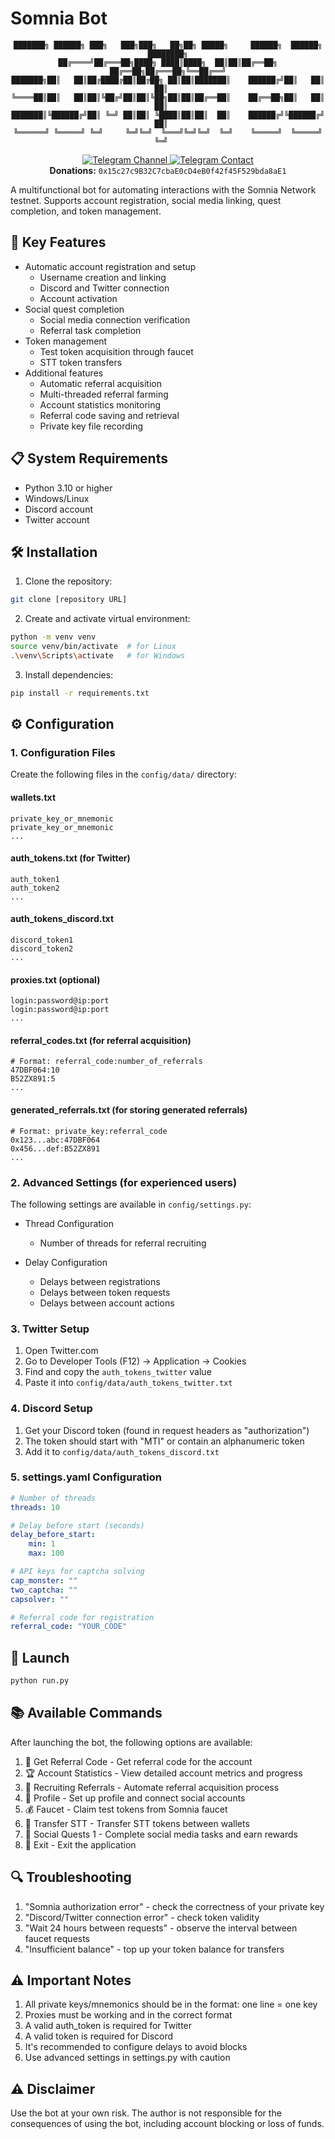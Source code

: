 # Somnia Bot

<div align="center">

```
███████╗ ██████╗ ███╗   ███╗███╗   ██╗██╗ █████╗     ██████╗  ██████╗ ████████╗
██╔════╝██╔═══██╗████╗ ████║████╗  ██║██║██╔══██╗    ██╔══██╗██╔═══██╗╚══██╔══╝
███████╗██║   ██║██╔████╔██║██╔██╗ ██║██║███████║    ██████╔╝██║   ██║   ██║   
╚════██║██║   ██║██║╚██╔╝██║██║╚██╗██║██║██╔══██║    ██╔══██╗██║   ██║   ██║   
███████║╚██████╔╝██║ ╚═╝ ██║██║ ╚████║██║██║  ██║    ██████╔╝╚██████╔╝   ██║   
╚══════╝ ╚═════╝ ╚═╝     ╚═╝╚═╝  ╚═══╝╚═╝╚═╝  ╚═╝    ╚═════╝  ╚═════╝    ╚═╝   
```

<a href="https://t.me/divinus_xyz">
    <img src="https://img.shields.io/badge/Telegram-Channel-blue?style=for-the-badge&logo=telegram" alt="Telegram Channel">
</a>
<a href="https://t.me/divinus_py">
    <img src="https://img.shields.io/badge/Telegram-Contact-blue?style=for-the-badge&logo=telegram" alt="Telegram Contact">
</a>
<br>
<b>Donations:</b> <code>0x15c27c9B32C7cbaE0cD4eB0f42f45F529bda8aE1</code>
</div>


A multifunctional bot for automating interactions with the Somnia Network testnet. Supports account registration, social media linking, quest completion, and token management.

## 🚀 Key Features

- Automatic account registration and setup
  - Username creation and linking
  - Discord and Twitter connection
  - Account activation
- Social quest completion
  - Social media connection verification
  - Referral task completion
- Token management
  - Test token acquisition through faucet
  - STT token transfers
- Additional features
  - Automatic referral acquisition
  - Multi-threaded referral farming
  - Account statistics monitoring
  - Referral code saving and retrieval
  - Private key file recording

## 📋 System Requirements

- Python 3.10 or higher
- Windows/Linux
- Discord account
- Twitter account

## 🛠️ Installation

1. Clone the repository:
```bash
git clone [repository URL]
```

2. Create and activate virtual environment:
```bash
python -m venv venv
source venv/bin/activate  # for Linux
.\venv\Scripts\activate   # for Windows
```

3. Install dependencies:
```bash
pip install -r requirements.txt
```

## ⚙️ Configuration

### 1. Configuration Files

Create the following files in the `config/data/` directory:

#### wallets.txt
```
private_key_or_mnemonic
private_key_or_mnemonic
...
```

#### auth_tokens.txt (for Twitter)
```
auth_token1
auth_token2
...
```

#### auth_tokens_discord.txt
```
discord_token1
discord_token2
...
```

#### proxies.txt (optional)
```
login:password@ip:port
login:password@ip:port
...
```

#### referral_codes.txt (for referral acquisition)
```
# Format: referral_code:number_of_referrals
47DBF064:10
B52ZX891:5
...
```

#### generated_referrals.txt (for storing generated referrals)
```
# Format: private_key:referral_code
0x123...abc:47DBF064
0x456...def:B52ZX891
...
```

### 2. Advanced Settings (for experienced users)

The following settings are available in `config/settings.py`:

- Thread Configuration
  - Number of threads for referral recruiting

- Delay Configuration
  - Delays between registrations
  - Delays between token requests
  - Delays between account actions

### 3. Twitter Setup

1. Open Twitter.com
2. Go to Developer Tools (F12) -> Application -> Cookies
3. Find and copy the `auth_tokens_twitter` value
4. Paste it into `config/data/auth_tokens_twitter.txt`

### 4. Discord Setup

1. Get your Discord token (found in request headers as "authorization")
2. The token should start with "MTI" or contain an alphanumeric token
3. Add it to `config/data/auth_tokens_discord.txt`

### 5. settings.yaml Configuration

```yaml
# Number of threads
threads: 10

# Delay before start (seconds)
delay_before_start:
    min: 1
    max: 100

# API keys for captcha solving
cap_monster: ""
two_captcha: ""
capsolver: ""

# Referral code for registration
referral_code: "YOUR_CODE"
```

## 🚀 Launch

```bash
python run.py
```

## 📚 Available Commands

After launching the bot, the following options are available:
1. 🔑 Get Referral Code - Get referral code for the account
2. 🏆 Account Statistics - View detailed account metrics and progress
3. 🤖 Recruiting Referrals - Automate referral acquisition process
4. 👤 Profile - Set up profile and connect social accounts
5. 💰 Faucet - Claim test tokens from Somnia faucet
6. 💸 Transfer STT - Transfer STT tokens between wallets
7. 👥 Social Quests 1 - Complete social media tasks and earn rewards
8. 🚪 Exit - Exit the application

## 🔍 Troubleshooting

1. "Somnia authorization error" - check the correctness of your private key
2. "Discord/Twitter connection error" - check token validity
3. "Wait 24 hours between requests" - observe the interval between faucet requests
4. "Insufficient balance" - top up your token balance for transfers

## ⚠️ Important Notes

1. All private keys/mnemonics should be in the format: one line = one key
2. Proxies must be working and in the correct format
3. A valid auth_token is required for Twitter
4. A valid token is required for Discord
5. It's recommended to configure delays to avoid blocks
6. Use advanced settings in settings.py with caution

## ⚠️ Disclaimer

Use the bot at your own risk. The author is not responsible for the consequences of using the bot, including account blocking or loss of funds.